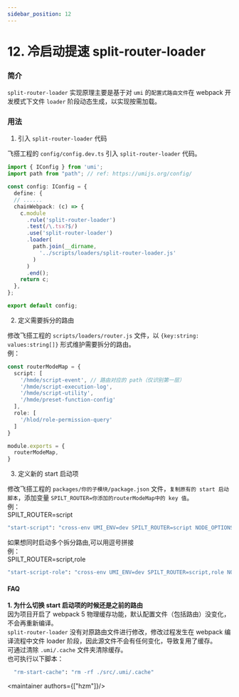 ```yaml
---
sidebar_position: 12
---
```



# 12. 冷启动提速 split-router-loader

### 简介
`split-router-loader` 实现原理主要是基于对 `umi` 的`配置式路由文件`在 webpack 开发模式下文件 `loader` 阶段动态生成，以实现按需加载。

### 用法
1. 引入 `split-router-loader` 代码  

飞搭工程的 `config/config.dev.ts` 引入 `split-router-loader` 代码。

```ts
import { IConfig } from 'umi';
import path from "path"; // ref: https://umijs.org/config/

const config: IConfig = {
  define: {
  // ......
  chainWebpack: (c) => {
    c.module
      .rule('split-router-loader')
      .test(/\.tsx?$/)
      .use('split-router-loader')
      .loader(
        path.join(__dirname,
          '../scripts/loaders/split-router-loader.js'
        )
      )
      .end();
    return c;
  },
};

export default config;

```
2. 定义需要拆分的路由  

修改飞搭工程的 `scripts/loaders/router.js` 文件，以 `{key:string: values:string[]}` 形式维护需要拆分的路由。  
例：
```ts
const routerModeMap = {
  script: [
    '/hmde/script-event', // 路由对应的 path（仅识别第一层）
    '/hmde/script-execution-log',
    '/hmde/script-utility',
    '/hmde/preset-function-config'
  ],
  role: [
    '/hlod/role-permission-query'
  ]
}

module.exports = {
  routerModeMap,
}
```

3. 定义新的 start 启动项  

修改飞搭工程的 `packages/你的子模块/package.json` 文件，`复制原有的 start 启动脚本`，添加变量 `SPILT_ROUTER=你添加的routerModeMap中的 key 值`。  
例：  
SPILT_ROUTER=script
```bash    
"start-script": "cross-env UMI_ENV=dev SPILT_ROUTER=script NODE_OPTIONS=--max-old-space-size=4096 node ../../node_modules/umi/bin/umi.js dev",
```
如果想同时启动多个拆分路由,可以用逗号拼接  
例：  
SPILT_ROUTER=script,role
```bash    
"start-script-role": "cross-env UMI_ENV=dev SPILT_ROUTER=script,role NODE_OPTIONS=--max-old-space-size=4096 node ../../node_modules/umi/bin/umi.js dev",
```

#### **FAQ**

**1. 为什么切换 start 启动项的时候还是之前的路由**  
因为项目开启了 webpack 5 物理缓存功能，默认配置文件（包括路由）没变化，不会再重新编译。  
`split-router-loader` 没有对原路由文件进行修改，修改过程发生在 webpack 编译流程中文件 loader 阶段，因此源文件不会有任何变化，导致复用了缓存。  
可通过清除 `.umi/.cache` 文件夹清除缓存。  
也可执行以下脚本：

```bash
  "rm-start-cache": "rm -rf ./src/.umi/.cache"
```

<maintainer authors={["hzm"]}/>

